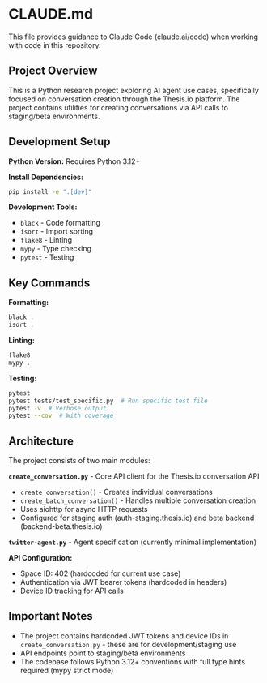 # CLAUDE.md

This file provides guidance to Claude Code (claude.ai/code) when working with code in this repository.

## Project Overview

This is a Python research project exploring AI agent use cases, specifically focused on conversation creation through the Thesis.io platform. The project contains utilities for creating conversations via API calls to staging/beta environments.

## Development Setup

**Python Version:** Requires Python 3.12+

**Install Dependencies:**
```bash
pip install -e ".[dev]"
```

**Development Tools:**
- `black` - Code formatting
- `isort` - Import sorting  
- `flake8` - Linting
- `mypy` - Type checking
- `pytest` - Testing

## Key Commands

**Formatting:**
```bash
black .
isort .
```

**Linting:**
```bash
flake8
mypy .
```

**Testing:**
```bash
pytest
pytest tests/test_specific.py  # Run specific test file
pytest -v  # Verbose output
pytest --cov  # With coverage
```

## Architecture

The project consists of two main modules:

**`create_conversation.py`** - Core API client for the Thesis.io conversation API
- `create_conversation()` - Creates individual conversations
- `create_batch_conversation()` - Handles multiple conversation creation
- Uses aiohttp for async HTTP requests
- Configured for staging auth (auth-staging.thesis.io) and beta backend (backend-beta.thesis.io)

**`twitter-agent.py`** - Agent specification (currently minimal implementation)

**API Configuration:**
- Space ID: 402 (hardcoded for current use case)
- Authentication via JWT bearer tokens (hardcoded in headers)
- Device ID tracking for API calls

## Important Notes

- The project contains hardcoded JWT tokens and device IDs in `create_conversation.py` - these are for development/staging use
- API endpoints point to staging/beta environments
- The codebase follows Python 3.12+ conventions with full type hints required (mypy strict mode)